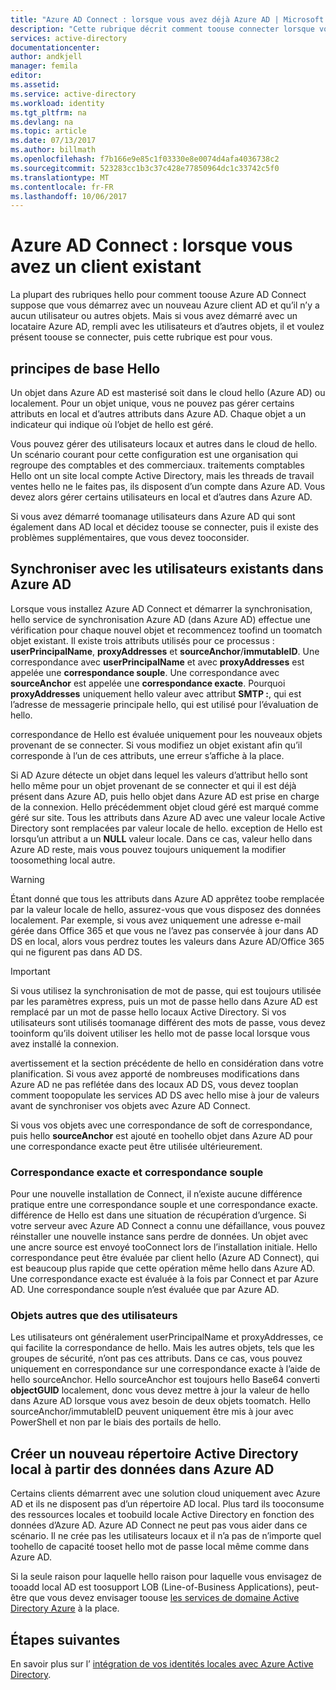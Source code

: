 ```yaml
---
title: "Azure AD Connect : lorsque vous avez déjà Azure AD | Microsoft Docs"
description: "Cette rubrique décrit comment toouse connecter lorsque vous avez un locataire Azure AD."
services: active-directory
documentationcenter: 
author: andkjell
manager: femila
editor: 
ms.assetid: 
ms.service: active-directory
ms.workload: identity
ms.tgt_pltfrm: na
ms.devlang: na
ms.topic: article
ms.date: 07/13/2017
ms.author: billmath
ms.openlocfilehash: f7b166e9e85c1f03330e8e0074d4afa4036738c2
ms.sourcegitcommit: 523283cc1b3c37c428e77850964dc1c33742c5f0
ms.translationtype: MT
ms.contentlocale: fr-FR
ms.lasthandoff: 10/06/2017
---
```

# <a name="azure-ad-connect-when-you-have-an-existent-tenant"></a>Azure AD Connect : lorsque vous avez un client existant
La plupart des rubriques hello pour comment toouse Azure AD Connect suppose que vous démarrez avec un nouveau Azure client AD et qu’il n’y a aucun utilisateur ou autres objets. Mais si vous avez démarré avec un locataire Azure AD, rempli avec les utilisateurs et d’autres objets, il et voulez présent toouse se connecter, puis cette rubrique est pour vous.

## <a name="hello-basics"></a>principes de base Hello
Un objet dans Azure AD est masterisé soit dans le cloud hello (Azure AD) ou localement. Pour un objet unique, vous ne pouvez pas gérer certains attributs en local et d’autres attributs dans Azure AD. Chaque objet a un indicateur qui indique où l’objet de hello est géré.

Vous pouvez gérer des utilisateurs locaux et autres dans le cloud de hello. Un scénario courant pour cette configuration est une organisation qui regroupe des comptables et des commerciaux. traitements comptables Hello ont un site local compte Active Directory, mais les threads de travail ventes hello ne le faites pas, ils disposent d’un compte dans Azure AD. Vous devez alors gérer certains utilisateurs en local et d’autres dans Azure AD.

Si vous avez démarré toomanage utilisateurs dans Azure AD qui sont également dans AD local et décidez toouse se connecter, puis il existe des problèmes supplémentaires, que vous devez tooconsider.

## <a name="sync-with-existing-users-in-azure-ad"></a>Synchroniser avec les utilisateurs existants dans Azure AD
Lorsque vous installez Azure AD Connect et démarrer la synchronisation, hello service de synchronisation Azure AD (dans Azure AD) effectue une vérification pour chaque nouvel objet et recommencez toofind un toomatch objet existant. Il existe trois attributs utilisés pour ce processus : **userPrincipalName**, **proxyAddresses** et **sourceAnchor**/**immutableID**. Une correspondance avec **userPrincipalName** et avec **proxyAddresses** est appelée une **correspondance souple**. Une correspondance avec **sourceAnchor** est appelée une **correspondance exacte**. Pourquoi **proxyAddresses** uniquement hello valeur avec attribut **SMTP :**, qui est l’adresse de messagerie principale hello, qui est utilisé pour l’évaluation de hello.

correspondance de Hello est évaluée uniquement pour les nouveaux objets provenant de se connecter. Si vous modifiez un objet existant afin qu’il corresponde à l’un de ces attributs, une erreur s’affiche à la place.

Si AD Azure détecte un objet dans lequel les valeurs d’attribut hello sont hello même pour un objet provenant de se connecter et qui il est déjà présent dans Azure AD, puis hello objet dans Azure AD est prise en charge de la connexion. Hello précédemment objet cloud géré est marqué comme géré sur site. Tous les attributs dans Azure AD avec une valeur locale Active Directory sont remplacées par valeur locale de hello. exception de Hello est lorsqu’un attribut a un **NULL** valeur locale. Dans ce cas, valeur hello dans Azure AD reste, mais vous pouvez toujours uniquement la modifier toosomething local autre.

> [!WARNING]
> Étant donné que tous les attributs dans Azure AD apprêtez toobe remplacée par la valeur locale de hello, assurez-vous que vous disposez des données localement. Par exemple, si vous avez uniquement une adresse e-mail gérée dans Office 365 et que vous ne l’avez pas conservée à jour dans AD DS en local, alors vous perdrez toutes les valeurs dans Azure AD/Office 365 qui ne figurent pas dans AD DS.

> [!IMPORTANT]
> Si vous utilisez la synchronisation de mot de passe, qui est toujours utilisée par les paramètres express, puis un mot de passe hello dans Azure AD est remplacé par un mot de passe hello locaux Active Directory. Si vos utilisateurs sont utilisés toomanage différent des mots de passe, vous devez tooinform qu’ils doivent utiliser les hello mot de passe local lorsque vous avez installé la connexion.

avertissement et la section précédente de hello en considération dans votre planification. Si vous avez apporté de nombreuses modifications dans Azure AD ne pas reflétée dans des locaux AD DS, vous devez tooplan comment toopopulate les services AD DS avec hello mise à jour de valeurs avant de synchroniser vos objets avec Azure AD Connect.

Si vous vos objets avec une correspondance de soft de correspondance, puis hello **sourceAnchor** est ajouté en toohello objet dans Azure AD pour une correspondance exacte peut être utilisée ultérieurement.

### <a name="hard-match-vs-soft-match"></a>Correspondance exacte et correspondance souple
Pour une nouvelle installation de Connect, il n’existe aucune différence pratique entre une correspondance souple et une correspondance exacte. différence de Hello est dans une situation de récupération d’urgence. Si votre serveur avec Azure AD Connect a connu une défaillance, vous pouvez réinstaller une nouvelle instance sans perdre de données. Un objet avec une ancre source est envoyé tooConnect lors de l’installation initiale. Hello correspondance peut être évaluée par client hello (Azure AD Connect), qui est beaucoup plus rapide que cette opération même hello dans Azure AD. Une correspondance exacte est évaluée à la fois par Connect et par Azure AD. Une correspondance souple n’est évaluée que par Azure AD.

### <a name="other-objects-than-users"></a>Objets autres que des utilisateurs
Les utilisateurs ont généralement userPrincipalName et proxyAddresses, ce qui facilite la correspondance de hello. Mais les autres objets, tels que les groupes de sécurité, n’ont pas ces attributs. Dans ce cas, vous pouvez uniquement en correspondance sur une correspondance exacte à l’aide de hello sourceAnchor. Hello sourceAnchor est toujours hello Base64 converti **objectGUID** localement, donc vous devez mettre à jour la valeur de hello dans Azure AD lorsque vous avez besoin de deux objets toomatch. Hello sourceAnchor/immutableID peuvent uniquement être mis à jour avec PowerShell et non par le biais des portails de hello.

## <a name="create-a-new-on-premises-active-directory-from-data-in-azure-ad"></a>Créer un nouveau répertoire Active Directory local à partir des données dans Azure AD
Certains clients démarrent avec une solution cloud uniquement avec Azure AD et ils ne disposent pas d’un répertoire AD local. Plus tard ils tooconsume des ressources locales et toobuild locale Active Directory en fonction des données d’Azure AD. Azure AD Connect ne peut pas vous aider dans ce scénario. Il ne crée pas les utilisateurs locaux et il n’a pas de n’importe quel toohello de capacité tooset hello mot de passe local même comme dans Azure AD.

Si la seule raison pour laquelle hello raison pour laquelle vous envisagez de tooadd local AD est toosupport LOB (Line-of-Business Applications), peut-être que vous devez envisager toouse [les services de domaine Active Directory Azure](../../active-directory-domain-services/index.md) à la place.

## <a name="next-steps"></a>Étapes suivantes
En savoir plus sur l’ [intégration de vos identités locales avec Azure Active Directory](active-directory-aadconnect.md).
